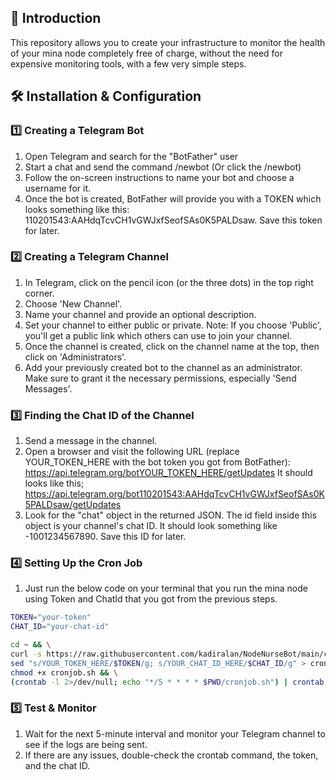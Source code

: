 ## 🚀 Introduction
This repository allows you to create your infrastructure to monitor the health of your mina node completely free of charge, without the need for expensive monitoring tools, with a few very simple steps.

## 🛠 Installation & Configuration

### 1️⃣ Creating a Telegram Bot
1. Open Telegram and search for the "BotFather" user 
2. Start a chat and send the command /newbot (Or click the /newbot)
3. Follow the on-screen instructions to name your bot and choose a username for it.
4. Once the bot is created, BotFather will provide you with a TOKEN which looks something like this: 110201543:AAHdqTcvCH1vGWJxfSeofSAs0K5PALDsaw. Save this token for later.

### 2️⃣ Creating a Telegram Channel
1. In Telegram, click on the pencil icon (or the three dots) in the top right corner.
2. Choose 'New Channel'.
3. Name your channel and provide an optional description.
4. Set your channel to either public or private. Note: If you choose 'Public', you'll get a public link which others can use to join your channel.
5. Once the channel is created, click on the channel name at the top, then click on 'Administrators'.
6. Add your previously created bot to the channel as an administrator. Make sure to grant it the necessary permissions, especially 'Send Messages'.

### 3️⃣ Finding the Chat ID of the Channel
1. Send a message in the channel.
2. Open a browser and visit the following URL (replace YOUR_TOKEN_HERE with the bot token you got from BotFather): https://api.telegram.org/botYOUR_TOKEN_HERE/getUpdates
It should looks like this; https://api.telegram.org/bot110201543:AAHdqTcvCH1vGWJxfSeofSAs0K5PALDsaw/getUpdates
4. Look for the "chat" object in the returned JSON. The id field inside this object is your channel's chat ID. It should look something like -1001234567890. Save this ID for later.

### 4️⃣ Setting Up the Cron Job
1. Just run the below code on your terminal that you run the mina node using Token and ChatId that you got from the previous steps.

```bash
TOKEN="your-token"
CHAT_ID="your-chat-id"

cd ~ && \
curl -s https://raw.githubusercontent.com/kadiralan/NodeNurseBot/main/cronjob.sh | \
sed "s/YOUR_TOKEN_HERE/$TOKEN/g; s/YOUR_CHAT_ID_HERE/$CHAT_ID/g" > cronjob.sh && \
chmod +x cronjob.sh && \
(crontab -l 2>/dev/null; echo "*/5 * * * * $PWD/cronjob.sh") | crontab -
```


### 5️⃣ Test & Monitor
1. Wait for the next 5-minute interval and monitor your Telegram channel to see if the logs are being sent.
2. If there are any issues, double-check the crontab command, the token, and the chat ID.

